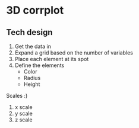 # 3D corrplot

## Tech design

1. Get the data in
2. Expand a grid based on the number of variables
3. Place each element at its spot
4. Define the elements
   - Color
   - Radius
   - Height

Scales :)

1. x scale
2. y scale
3. z scale
